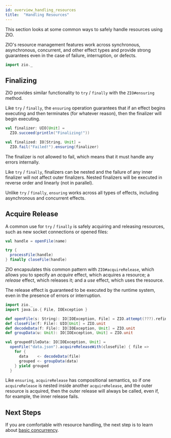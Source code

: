 ```yaml
---
id: overview_handling_resources
title:  "Handling Resources"
---
```


This section looks at some common ways to safely handle resources using ZIO.

ZIO's resource management features work across synchronous, asynchronous, concurrent, and other effect types and provide strong guarantees even in the case of failure, interruption, or defects.

```scala mdoc:invisible
import zio._
```

## Finalizing

ZIO provides similar functionality to `try` / `finally` with the `ZIO#ensuring` method. 

Like `try` / `finally`, the `ensuring` operation guarantees that if an effect begins executing and then terminates (for whatever reason), then the finalizer will begin executing.

```scala mdoc
val finalizer: UIO[Unit] = 
  ZIO.succeed(println("Finalizing!"))

val finalized: IO[String, Unit] = 
  ZIO.fail("Failed!").ensuring(finalizer)
```

The finalizer is not allowed to fail, which means that it must handle any errors internally.

Like `try` / `finally`, finalizers can be nested and the failure of any inner finalizer will not affect outer finalizers. Nested finalizers will be executed in reverse order and linearly (not in parallel).

Unlike `try` / `finally`, `ensuring` works across all types of effects, including asynchronous and concurrent effects.

## Acquire Release 

A common use for `try` / `finally` is safely acquiring and releasing resources, such as new socket connections or opened files:

```scala 
val handle = openFile(name)

try {
  processFile(handle)
} finally closeFile(handle)
```

ZIO encapsulates this common pattern with `ZIO#acquireRelease`, which allows you to specify an _acquire_ effect, which acquires a resource; a _release_ effect, which releases it; and a _use_ effect, which uses the resource.

The release effect is guaranteed to be executed by the runtime system, even in the presence of errors or interruption.

```scala mdoc:invisible
import zio._
import java.io.{ File, IOException }

def openFile(s: String): IO[IOException, File] = ZIO.attempt(???).refineToOrDie[IOException]
def closeFile(f: File): UIO[Unit] = ZIO.unit
def decodeData(f: File): IO[IOException, Unit] = ZIO.unit
def groupData(u: Unit): IO[IOException, Unit] = ZIO.unit
```

```scala mdoc:silent
val groupedFileData: IO[IOException, Unit] = 
  openFile("data.json").acquireReleaseWith(closeFile) { file =>
    for {
      data    <- decodeData(file)
      grouped <- groupData(data)
    } yield grouped
  }
```

Like `ensuring`, `acquireRelease` has compositional semantics, so if one `acquireRelease` is nested inside another `acquireRelease`, and the outer resource is acquired, then the outer release will always be called, even if, for example, the inner release fails.

## Next Steps

If you are comfortable with resource handling, the next step is to learn about [basic concurrency](basic_concurrency.md).
